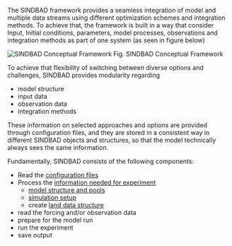 The SINDBAD framework provides a seamless integration of model and multiple data streams using different optimization schemes and integration methods. To achieve that, the framework is built in a way that consider Input, Initial conditions, parameters, model processes, observations and integration methods as part of one system (as seen in figure below)


![SINDBAD Conceptual Framework](https://www.bgc-jena.mpg.de/~skoirala/ms_sindbad/latest/images/figures/others/conceptual_overview.png)
Fig. SINDBAD Conceptual Framework

To achieve that flexibility of switching between diverse options and challenges, SINDBAD provides modularity regarding 
- model structure
- input data
- observation data
- integration methods


These information on selected approaches and options are provided through configuration files, and they are stored in a consistent way in different SINDBAD objects and structures, so that the model technically always sees the same information. 

Fundamentally, SINDBAD consists of the following components:

- Read the [configuration files](../settings/overview)
- Process the [information needed for experiment](./info)
  - [model structure and pools](./TEM)
  - [simulation setup](./experiment)
  - create [land data structure](./land)
- read the forcing and/or observation data
- prepare for the model run
- run the experiment
- save output
